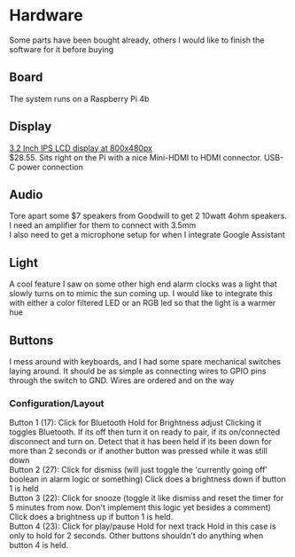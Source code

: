 # Hardware
Some parts have been bought already, others I would like to finish the software for it before buying


## Board
The system runs on a Raspberry Pi 4b
## Display
[3.2 Inch IPS LCD display at 800x480px][1] \
$28.55. Sits right on the Pi with a nice Mini-HDMI to HDMI connector. USB-C power connection

## Audio
Tore apart some $7 speakers from Goodwill to get 2 10watt 4ohm speakers. I need an amplifier for them to connect with 3.5mm\
I also need to get a microphone setup for when I integrate Google Assistant

## Light
A cool feature I saw on some other high end alarm clocks was a light that slowly turns on to mimic the sun coming up. I would like to integrate this with either a color filtered LED or an RGB led so that the light is a warmer hue

## Buttons
I mess around with keyboards, and I had some spare mechanical switches laying around. It should be as simple as connecting wires to GPIO pins through the switch to GND. Wires are ordered and on the way
### Configuration/Layout
Button 1 (17): Click for Bluetooth Hold for Brightness adjust Clicking it toggles Bluetooth. If its off then turn it on ready to pair, if its on/connected disconnect and turn on. Detect that it has been held if its been down for more than 2 seconds or if another button was pressed while it was still down\
Button 2 (27): Click for dismiss (will just toggle the 'currently going off' boolean in alarm logic or something) Click does a brightness down if button 1 is held\
Button 3 (22): Click for snooze (toggle it like dismiss and reset the timer for 5 minutes from now. Don't implement this logic yet besides a comment) Click does a brightness up if button 1 is held.\
Button 4 (23): Click for play/pause Hold for next track Hold in this case is only to hold for 2 seconds. Other buttons shouldn't do anything when button 4 is held.



[1]: https://thepihut.com/products/3-2-ips-hdmi-lcd-display-for-raspberry-pi-480x800